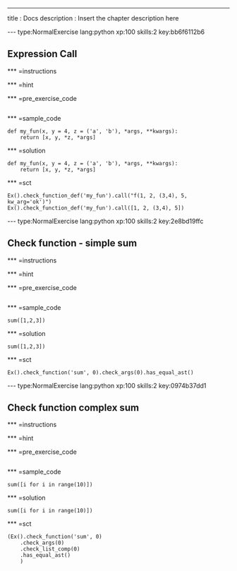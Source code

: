 ---
title       : Docs
description : Insert the chapter description here

--- type:NormalExercise lang:python xp:100 skills:2 key:bb6f6112b6
## Expression Call



*** =instructions

*** =hint

*** =pre_exercise_code
```{python}
```

*** =sample_code
```{python}
def my_fun(x, y = 4, z = ('a', 'b'), *args, **kwargs):
    return [x, y, *z, *args]
```

*** =solution
```{python}
def my_fun(x, y = 4, z = ('a', 'b'), *args, **kwargs):
    return [x, y, *z, *args]
```

*** =sct
```{python}
Ex().check_function_def('my_fun').call("f(1, 2, (3,4), 5, kw_arg='ok')")
Ex().check_function_def('my_fun').call([1, 2, (3,4), 5])
```

--- type:NormalExercise lang:python xp:100 skills:2 key:2e8bd19ffc
## Check function - simple sum



*** =instructions

*** =hint

*** =pre_exercise_code
```{python}

```

*** =sample_code
```{python}
sum([1,2,3])
```

*** =solution
```{python}
sum([1,2,3])
```

*** =sct
```{python}
Ex().check_function('sum', 0).check_args(0).has_equal_ast()
```

--- type:NormalExercise lang:python xp:100 skills:2 key:0974b37dd1
## Check function complex sum



*** =instructions

*** =hint

*** =pre_exercise_code
```{python}

```

*** =sample_code
```{python}
sum([i for i in range(10)])
```

*** =solution
```{python}
sum([i for i in range(10)])
```

*** =sct
```{python}
(Ex().check_function('sum', 0)
    .check_args(0)
    .check_list_comp(0)
    .has_equal_ast()
    )
   ```